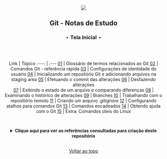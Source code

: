 <div align="center">
  <img src="./assets/git.png">
  <h2>Git - Notas de Estudo</h2>
  <h3>⬝&nbsp; Tela Inicial &nbsp;⬝</h3>
	
&nbsp;
     
&nbsp;  
Link   | Tópico 
:---:  | :---
[01](https://github.com/michelelozada/Git-Study-Notes/blob/main/files/01-glossaario-git.md) | Glossário de termos relacionados ao Git
[02](https://github.com/michelelozada/Git-Study-Notes/blob/main/files/02-comandos-git.md) | Comandos Git - referência rápida 
[03](https://github.com/michelelozada/Git-Study-Notes/blob/main/files/03-identidade-usuario.md) | Configurações de identidade do usuário
[04](https://github.com/michelelozada/Git-Study-Notes/blob/main/files/04-staging-area.md) | Inicializando um repositório Git e adicionando arquivos na staging area
[05](https://github.com/michelelozada/Git-Study-Notes/blob/main/files/05-commitando-alteracoes.md) | Efetuando o commit das alterações 
[06](https://github.com/michelelozada/Git-Study-Notes/blob/main/files/06-defazendo-alteracoes.md) | Desfazendo alterações  
[07](https://github.com/michelelozada/Git-Study-Notes/blob/main/files/07-exibindo-estado-diferencas.md) | Exibindo o estado de um arquivo e comparando diferenças
[08](https://github.com/michelelozada/Git-Study-Notes/blob/main/files/08-historico-alteracoes.md) | Examinando o histórico de alterações
[09](https://github.com/michelelozada/Git-Study-Notes/blob/main/files/09-branches.md) | Branches
[10](https://github.com/michelelozada/Git-Study-Notes/blob/main/files/10-repositorio-remoto.md) | Trabalhando com o repositório remoto
[11](https://github.com/michelelozada/Git-Study-Notes/blob/main/files/11-arquivo-gitignore.md) | Criando um arquivo *.gitignore*
[12](https://github.com/michelelozada/Git-Study-Notes/blob/main/files/12-atalhos-comandos-git.md) | Configurando atalhos para comandos Git
[13](https://github.com/michelelozada/Git-Study-Notes/blob/main/files/13-comandos-encadeados.md) | Comandos encadeados
[14](https://github.com/michelelozada/Git-Study-Notes/blob/main/files/14-ajuda-com-git.md) | Obtendo ajuda com o Git
[15](https://github.com/michelelozada/Git-Study-Notes/blob/main/files/15-comandos-linux.md) | Extra: Comandos úteis do Linux  

&nbsp;     

<details>
  <summary><strong>Clique aqui para ver as referências consultadas para criação deste repositório</strong></summary>

  &nbsp;
  &nbsp;   
  [A Visual Git Reference](https://marklodato.github.io/visual-git-guide/index-en.html)  
  [Curso de Git (por Fábio dos Reis)](https://www.youtube.com/playlist?list=PLucm8g_ezqNq0dOgug6paAkH0AQSJPlIe)  
  [Git - Documentation](http://git-scm.com/docs)  
  [Git e GitHub para Iniciantes (por Willian Justen)](https://www.youtube.com/playlist?list=PLlAbYrWSYTiPA2iEiQ2PF_A9j__C4hi0A)  
  [GitHub Docs](https://docs.github.com/pt)  
  
  **Sites para treinar conceitos de Git**      
  [Learn Git Branching](https://learngitbranching.js.org/?locale=pt_BR)  
  [Visualizing Git](https://git-school.github.io/visualizing-git/)    
 </details>

&nbsp;  
[Voltar ao topo](https://github.com/michelelozada/Git-Study-Notes#git-notas-de-estudo)

</div>